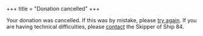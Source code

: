 +++
title = "Donation cancelled"
+++

Your donation was cancelled.  If this was by mistake, please [try again](https://www.ship84.com/donation/donation).  If you are having technical difficulties, please [contact](https://www.ship84.com/contact) the Skipper of Ship 84.